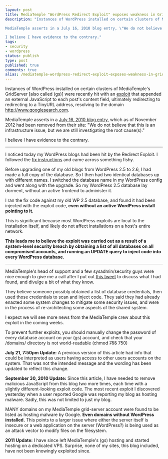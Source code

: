 ```yaml
---
layout: post
title: MediaTemple "WordPress Redirect Exploit" exposes weakness in GridServer security
description: "Instances of WordPress installed on certain clusters of MediaTemple's GridServer were recently hit with an exploit that appended an external JavaScript to each post's content field, ultimately redirecting to redirecting to a TinyURL address, resolving to the domain qooglesearch.com.

MediaTemple asserts in a July 16, 2010 blog entry, \"We do not believe that this is an infrastructure issue, but we are still investigating the root cause(s).\"

I believe I have evidence to the contrary."
tags:
- security
- wordpress
status: publish
type: post
published: true
comments: true
alias: /mediatemple-wordpress-redirect-exploit-exposes-weakness-in-gridserver-security
---
```

Instances of WordPress installed on certain clusters of MediaTemple's GridServer [also called (gs)] were recently hit with an [exploit](http://wiki.mediatemple.net/w/WordPress_Redirect_Exploit) that appended an external JavaScript to each post's content field, ultimately redirecting to redirecting to a TinyURL address, resolving to the domain http://www.qooglesearch.com.

MediaTemple asserts in a [July 16, 2010 blog entry](http://weblog.mediatemple.net/weblog/2010/07/16/1404-wordpress-redirect-exploit-2/), which as of November 2012 had been removed from their site: "We do not believe that this is an infrastructure issue, but we are still investigating the root cause(s)."

I believe I have evidence to the contrary.

* * * * *

I noticed today my WordPress blogs had been hit by the Redirect Exploit. I followed the [fix instructions](http://wiki.mediatemple.net/w/WordPress_Redirect_Exploit#Clean-Up) and came across something fishy.

Before upgrading one of my old blogs from WordPress 2.5 to 2.6, I had made a full copy of the database. So I then had two identical databases up with different names. I switched the database name in my WordPress config and went along with the upgrade. So my WordPress 2.5 database lay dorment, without an active frontend to administer it.

I ran the fix code against my old WP 2.5 database, and found it had been injected with the exploit code, **even without an active WordPress install pointing to it.**

This is significant because most WordPress exploits are local to the installation itself, and likely do not affect installations on a host's entire network.

**This leads me to believe the exploit was carried out as a result of a system-level security breach by obtaining a list of all databases on all compromised accounts, and running an UPDATE query to inject code into every WordPress database.**

* * * * *

MediaTemple's head of support and a few sysadmin/security guys were nice enough to give me a call after I put out [this tweet](http://twitter.com/johnkary/status/19107499517) to discuss what I had found, and divulge a bit of what they know.

They believe someone possibly obtained a list of database credentials, then used those credentials to scan and inject code. They said they had already enacted some system changes to mitigate some security issues, and were in the process of re-architecting some aspects of the shared system.

I expect we will see more news from the MediaTemple crew about this exploit in the coming weeks.

To prevent further exploits, you should manually change the password of every database account on your (gs) account, and check that your /domains/ directory is not world-readable (chmod ~~755~~ 750)

**July 21, 7:50pm Update:** A previous version of this article had info that could be interpreted as users having access to other users accounts on the system. That was not the intended message and the wording has been updated to reflect this change.

**September 30, 2010 Update:** Since this article, I have needed to remove malicious JavaScript from this blog two more times, each time with a slightly different-looking exploit code. The most recent exploit I discovered yesterday when a user reported Google was reporting my blog as hosting malware. Sadly, this was not limited to just my blog.

MANY domains on my MediaTemple grid-server account were found to be listed as hosting malware by Google. **Even domains without WordPress installed.** This points to a larger issue where either the server itself is insecure or a web application on the server (WordPress?) is being used as an attack vector to modify files on the filesystem.

**2011 Update:** I have since left MediaTemple's (gs) hosting and started hosting on a dedicated VPS. Surprise, none of my sites, this blog included, have not been knowingly exploited since.